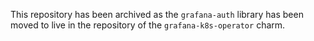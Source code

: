 This repository has been archived as the `grafana-auth` library has been moved to live in the repository of the `grafana-k8s-operator` charm.

